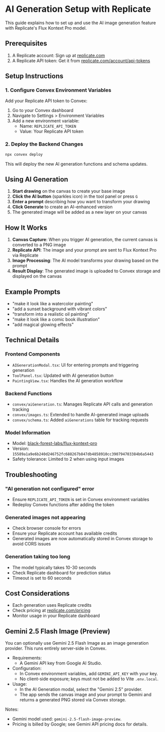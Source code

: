 # AI Generation Setup with Replicate

This guide explains how to set up and use the AI image generation feature with Replicate's Flux Kontext Pro model.

## Prerequisites

1. A Replicate account: Sign up at [replicate.com](https://replicate.com)
2. A Replicate API token: Get it from [replicate.com/account/api-tokens](https://replicate.com/account/api-tokens)

## Setup Instructions

### 1. Configure Convex Environment Variables

Add your Replicate API token to Convex:

1. Go to your Convex dashboard
2. Navigate to Settings > Environment Variables
3. Add a new environment variable:
   - Name: `REPLICATE_API_TOKEN`
   - Value: Your Replicate API token

### 2. Deploy the Backend Changes

```bash
npx convex deploy
```

This will deploy the new AI generation functions and schema updates.

## Using AI Generation

1. **Start drawing** on the canvas to create your base image
2. **Click the AI button** (sparkles icon) in the tool panel or press `G`
3. **Enter a prompt** describing how you want to transform your drawing
4. **Click Generate** to create an AI-enhanced version
5. The generated image will be added as a new layer on your canvas

## How It Works

1. **Canvas Capture**: When you trigger AI generation, the current canvas is converted to a PNG image
2. **Replicate API**: The image and your prompt are sent to Flux Kontext Pro via Replicate
3. **Image Processing**: The AI model transforms your drawing based on the prompt
4. **Result Display**: The generated image is uploaded to Convex storage and displayed on the canvas

## Example Prompts

- "make it look like a watercolor painting"
- "add a sunset background with vibrant colors"
- "transform into a realistic oil painting"
- "make it look like a comic book illustration"
- "add magical glowing effects"

## Technical Details

### Frontend Components
- `AIGenerationModal.tsx`: UI for entering prompts and triggering generation
- `ToolPanel.tsx`: Updated with AI generation button
- `PaintingView.tsx`: Handles the AI generation workflow

### Backend Functions
- `convex/aiGeneration.ts`: Manages Replicate API calls and generation tracking
- `convex/images.ts`: Extended to handle AI-generated image uploads
- `convex/schema.ts`: Added `aiGenerations` table for tracking requests

### Model Information
- Model: [black-forest-labs/flux-kontext-pro](https://replicate.com/black-forest-labs/flux-kontext-pro)
- Version: `15589a1a9e6b240d246752fc688267b847db4858910cc390794703384b6a5443`
- Safety tolerance: Limited to 2 when using input images

## Troubleshooting

### "AI generation not configured" error
- Ensure `REPLICATE_API_TOKEN` is set in Convex environment variables
- Redeploy Convex functions after adding the token

### Generated images not appearing
- Check browser console for errors
- Ensure your Replicate account has available credits
- Generated images are now automatically stored in Convex storage to avoid CORS issues

### Generation taking too long
- The model typically takes 10-30 seconds
- Check Replicate dashboard for prediction status
- Timeout is set to 60 seconds

## Cost Considerations

- Each generation uses Replicate credits
- Check pricing at [replicate.com/pricing](https://replicate.com/pricing)
- Monitor usage in your Replicate dashboard

## Gemini 2.5 Flash Image (Preview)

You can optionally use Gemini 2.5 Flash Image as an image generation provider. This runs entirely server-side in Convex.

- Requirements:
  - A Gemini API key from Google AI Studio.
- Configuration:
  - In Convex environment variables, add `GEMINI_API_KEY` with your key.
  - No client-side exposure; keys must not be added to Vite `.env.local`.
- Usage:
  - In the AI Generation modal, select the "Gemini 2.5" provider.
  - The app sends the canvas image and your prompt to Gemini and returns a generated PNG stored via Convex storage.

Notes:
- Gemini model used: `gemini-2.5-flash-image-preview`.
- Pricing is billed by Google; see Gemini API pricing docs for details.
